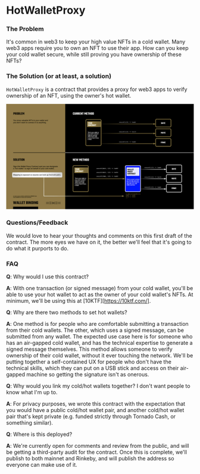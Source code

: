 # HotWalletProxy

### The Problem

It's common in web3 to keep your high value NFTs in a cold wallet. Many web3 apps require you to own
an NFT to use their app. How can you keep your cold wallet secure, while still proving you have
ownership of these NFTs?

### The Solution (or at least, a solution)

`HotWalletProxy` is a contract that provides a proxy for web3 apps to verify ownership of an NFT,
using the owner's hot wallet.

![HotWalletProxy Diagram](https://github.com/wenewlabs/public/blob/main/HotWalletProxy/images/diagram.jpg)

### Questions/Feedback

We would love to hear your thoughts and comments on this first draft of the contract. The more eyes we have on it,
the better we'll feel that it's going to do what it purports to do.

### FAQ

**Q**: Why would I use this contract?

**A**: With one transaction (or signed message) from your cold wallet, you'll be able to use your hot wallet to act as the owner of your cold wallet's NFTs. At minimum, we'll be using this at [10KTF][https://10ktf.com/].

**Q**: Why are there two methods to set hot wallets?

**A**: One method is for people who are comfortable submitting a transaction from their cold wallets. The other, which uses a signed message, can be submitted from any wallet. The expected use case here is for someone who has an air-gapped cold wallet, and has the technical expertise to generate a signed message themselves. This method allows someone to verify ownership of their cold wallet, without it ever touching the network. We'll be putting together a self-contained UX for people who don't have the technical skills, which they can put on a USB stick and access on their air-gapped machine so getting the signature isn't as onerous.

**Q**: Why would you link my cold/hot wallets together? I don't want people to know what I'm up to.

**A**: For privacy purposes, we wrote this contract with the expectation that you would have a public cold/hot wallet pair, and another cold/hot wallet pair that's kept private (e.g. funded strictly through Tornado Cash, or something similar).

**Q**: Where is this deployed?

**A**: We're currently open for comments and review from the public, and will be getting a third-party audit for the contract. Once this is complete, we'll publish to both mainnet and Rinkeby, and will publish the address so everyone can make use of it.
